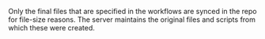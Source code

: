 Only the final files that are specified in the workflows are synced in the repo for file-size reasons.
The server maintains the original files and scripts from which these were created.
